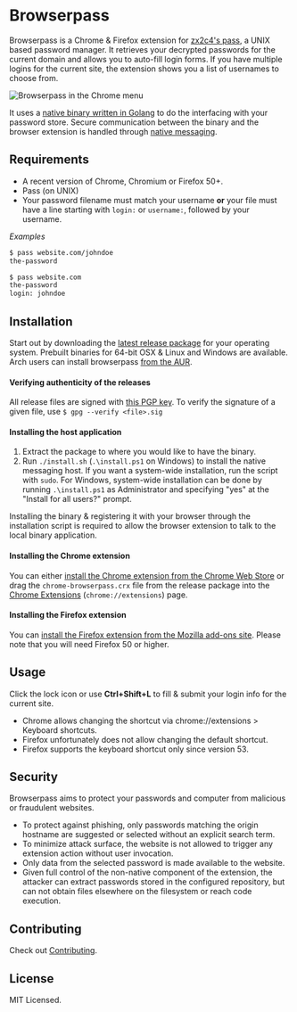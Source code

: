 Browserpass
=======

Browserpass is a Chrome & Firefox extension for [zx2c4's pass](https://www.passwordstore.org/), a UNIX based password manager. It retrieves your decrypted passwords for the current domain and allows you to auto-fill login forms. If you have multiple logins for the current site, the extension shows you a list of usernames to choose from.

![Browserpass in the Chrome menu](https://github.com/dannyvankooten/browserpass/raw/master/assets/example.gif)

It uses a [native binary written in Golang](https://github.com/dannyvankooten/browserpass/blob/master/browserpass.go) to do the interfacing with your password store. Secure communication between the binary and the browser extension is handled through [native messaging](https://developer.chrome.com/extensions/nativeMessaging).

## Requirements

- A recent version of Chrome, Chromium or Firefox 50+.
- Pass (on UNIX)
- Your password filename must match your username **or** your file must have a line starting with `login:` or `username:`, followed by your username.

_Examples_

```bash
$ pass website.com/johndoe
the-password

$ pass website.com
the-password
login: johndoe
```

## Installation

Start out by downloading the [latest release package](https://github.com/dannyvankooten/browserpass/releases) for your operating system. Prebuilt binaries for 64-bit OSX & Linux and Windows are available. Arch users can install browserpass [from the AUR](https://aur.archlinux.org/packages/browserpass/).

#### Verifying authenticity of the releases

All release files are signed with [this PGP key](https://keybase.io/maximbaz). To verify the signature of a given file, use `$ gpg --verify <file>.sig`

#### Installing the host application

1. Extract the package to where you would like to have the binary.
1. Run `./install.sh` (`.\install.ps1` on Windows) to install the native messaging host. If you want a system-wide installation, run the script with `sudo`. For Windows, system-wide installation can be done by running `.\install.ps1` as Administrator and specifying "yes" at the "Install for all users?" prompt.

Installing the binary & registering it with your browser through the installation script is required to allow the browser extension to talk to the local binary application.

#### Installing the Chrome extension

You can either [install the Chrome extension from the Chrome Web Store](https://chrome.google.com/webstore/detail/browserpass/jegbgfamcgeocbfeebacnkociplhmfbk) or drag the `chrome-browserpass.crx` file from the release package into the [Chrome Extensions](chrome://extensions) (`chrome://extensions`) page.

#### Installing the Firefox extension

You can [install the Firefox extension from the Mozilla add-ons site](https://addons.mozilla.org/en-US/firefox/addon/browserpass/). Please note that you will need Firefox 50 or higher.

## Usage

Click the lock icon or use **Ctrl+Shift+L** to fill & submit your login info for the current site.

- Chrome allows changing the shortcut via chrome://extensions > Keyboard shortcuts.
- Firefox unfortunately does not allow changing the default shortcut.
- Firefox supports the keyboard shortcut only since version 53.

## Security

Browserpass aims to protect your passwords and computer from malicious or fraudulent websites.

* To protect against phishing, only passwords matching the origin hostname are suggested or selected without an explicit search term.
* To minimize attack surface, the website is not allowed to trigger any extension action without user invocation.
* Only data from the selected password is made available to the website.
* Given full control of the non-native component of the extension, the attacker can extract passwords stored in the configured repository, but can not obtain files elsewhere on the filesystem or reach code execution.

## Contributing

Check out [Contributing](CONTRIBUTING.md).

## License

MIT Licensed.
